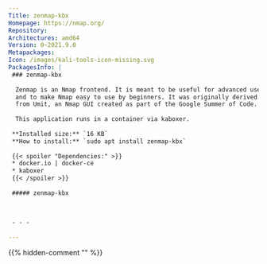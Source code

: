 ```yaml
---
Title: zenmap-kbx
Homepage: https://nmap.org/
Repository: 
Architectures: amd64
Version: 0~2021.9.0
Metapackages: 
Icon: /images/kali-tools-icon-missing.svg
PackagesInfo: |
 ### zenmap-kbx
 
  Zenmap is an Nmap frontend. It is meant to be useful for advanced users
  and to make Nmap easy to use by beginners. It was originally derived
  from Umit, an Nmap GUI created as part of the Google Summer of Code.
   
  This application runs in a container via kaboxer.
 
 **Installed size:** `16 KB`  
 **How to install:** `sudo apt install zenmap-kbx`  
 
 {{< spoiler "Dependencies:" >}}
 * docker.io | docker-ce
 * kaboxer 
 {{< /spoiler >}}
 
 ##### zenmap-kbx
 
 
 
 - - -
 
---
```

{{% hidden-comment "<!--Do not edit anything above this line-->" %}}
